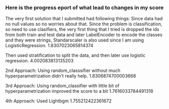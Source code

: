 ### Here is the progress eport of what lead to changes in my score

The very first solution that I submitted had following things:
Since data had no null values so no worries about that.
Since the problem is classification, so need to use clasifiers, the very first thing that I tried is dropped the ids from both train and test data and later LabelEncoder to encode the classes and they were strings, Standarscaler is also used since I am using LogisticRegression.  1.8307023065814374

Then used stratification to split the data, and then later use logistic regression. 4.002083813135203

2nd Approach: Using random_classsifier without much hyperparametrization didn't really help. 1.8306874700003668

3rd Approach: Using random_classifier with little bit of hyperparametrization improved the score to a bit  1.7616033784491318

4th Approach: Used Lightbgm 1.755212422361672